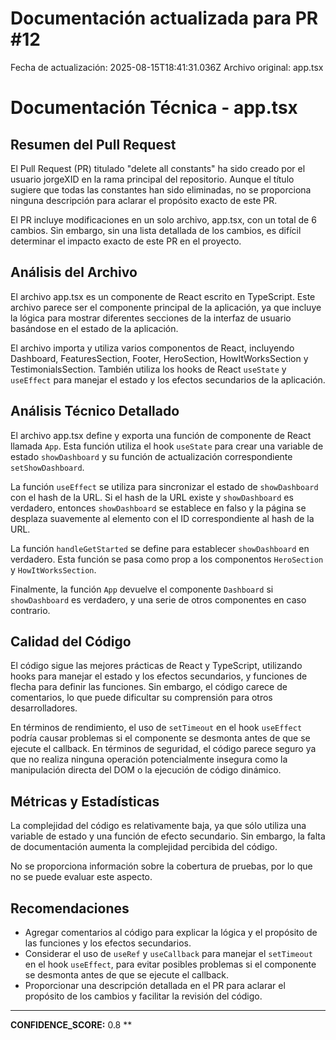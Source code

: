 # Documentación actualizada para PR #12

Fecha de actualización: 2025-08-15T18:41:31.036Z
Archivo original: app.tsx

# Documentación Técnica - app.tsx

## Resumen del Pull Request

El Pull Request (PR) titulado "delete all constants" ha sido creado por el usuario jorgeXID en la rama principal del repositorio. Aunque el título sugiere que todas las constantes han sido eliminadas, no se proporciona ninguna descripción para aclarar el propósito exacto de este PR. 

El PR incluye modificaciones en un solo archivo, app.tsx, con un total de 6 cambios. Sin embargo, sin una lista detallada de los cambios, es difícil determinar el impacto exacto de este PR en el proyecto.

## Análisis del Archivo

El archivo app.tsx es un componente de React escrito en TypeScript. Este archivo parece ser el componente principal de la aplicación, ya que incluye la lógica para mostrar diferentes secciones de la interfaz de usuario basándose en el estado de la aplicación.

El archivo importa y utiliza varios componentos de React, incluyendo Dashboard, FeaturesSection, Footer, HeroSection, HowItWorksSection y TestimonialsSection. También utiliza los hooks de React `useState` y `useEffect` para manejar el estado y los efectos secundarios de la aplicación.

## Análisis Técnico Detallado

El archivo app.tsx define y exporta una función de componente de React llamada `App`. Esta función utiliza el hook `useState` para crear una variable de estado `showDashboard` y su función de actualización correspondiente `setShowDashboard`.

La función `useEffect` se utiliza para sincronizar el estado de `showDashboard` con el hash de la URL. Si el hash de la URL existe y `showDashboard` es verdadero, entonces `showDashboard` se establece en falso y la página se desplaza suavemente al elemento con el ID correspondiente al hash de la URL.

La función `handleGetStarted` se define para establecer `showDashboard` en verdadero. Esta función se pasa como prop a los componentos `HeroSection` y `HowItWorksSection`.

Finalmente, la función `App` devuelve el componente `Dashboard` si `showDashboard` es verdadero, y una serie de otros componentes en caso contrario.

## Calidad del Código

El código sigue las mejores prácticas de React y TypeScript, utilizando hooks para manejar el estado y los efectos secundarios, y funciones de flecha para definir las funciones. Sin embargo, el código carece de comentarios, lo que puede dificultar su comprensión para otros desarrolladores.

En términos de rendimiento, el uso de `setTimeout` en el hook `useEffect` podría causar problemas si el componente se desmonta antes de que se ejecute el callback. En términos de seguridad, el código parece seguro ya que no realiza ninguna operación potencialmente insegura como la manipulación directa del DOM o la ejecución de código dinámico.

## Métricas y Estadísticas

La complejidad del código es relativamente baja, ya que sólo utiliza una variable de estado y una función de efecto secundario. Sin embargo, la falta de documentación aumenta la complejidad percibida del código.

No se proporciona información sobre la cobertura de pruebas, por lo que no se puede evaluar este aspecto.

## Recomendaciones

- Agregar comentarios al código para explicar la lógica y el propósito de las funciones y los efectos secundarios.
- Considerar el uso de `useRef` y `useCallback` para manejar el `setTimeout` en el hook `useEffect`, para evitar posibles problemas si el componente se desmonta antes de que se ejecute el callback.
- Proporcionar una descripción detallada en el PR para aclarar el propósito de los cambios y facilitar la revisión del código.

---

**CONFIDENCE_SCORE:** 0.8
**